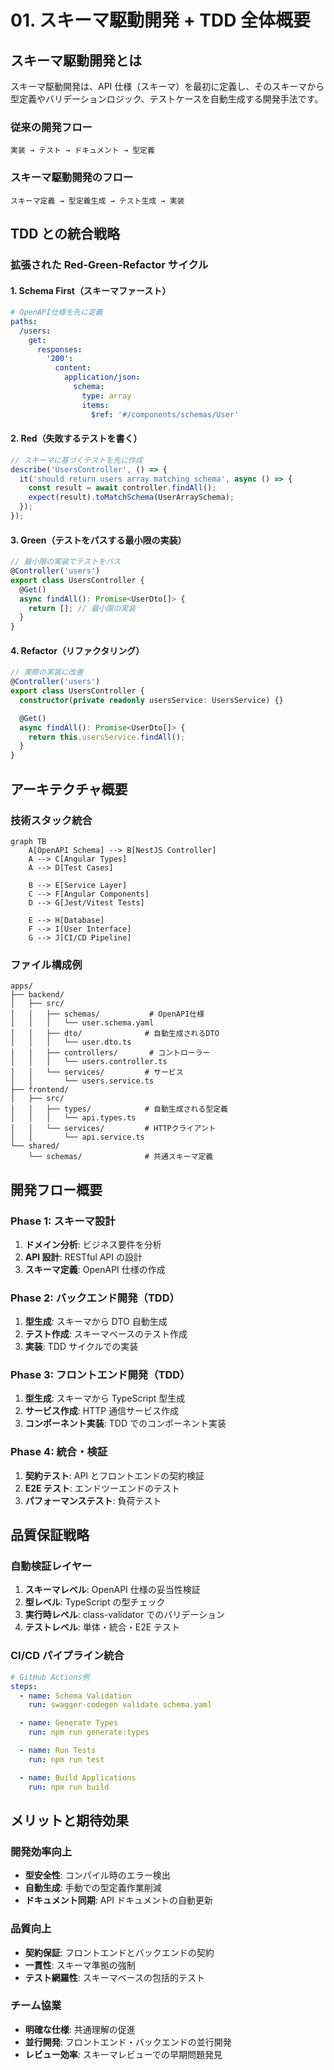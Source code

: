 # 01. スキーマ駆動開発 + TDD 全体概要

## スキーマ駆動開発とは

スキーマ駆動開発は、API 仕様（スキーマ）を最初に定義し、そのスキーマから型定義やバリデーションロジック、テストケースを自動生成する開発手法です。

### 従来の開発フロー

```
実装 → テスト → ドキュメント → 型定義
```

### スキーマ駆動開発のフロー

```
スキーマ定義 → 型定義生成 → テスト生成 → 実装
```

## TDD との統合戦略

### 拡張された Red-Green-Refactor サイクル

#### 1. Schema First（スキーマファースト）

```yaml
# OpenAPI仕様を先に定義
paths:
  /users:
    get:
      responses:
        '200':
          content:
            application/json:
              schema:
                type: array
                items:
                  $ref: '#/components/schemas/User'
```

#### 2. Red（失敗するテストを書く）

```typescript
// スキーマに基づくテストを先に作成
describe('UsersController', () => {
  it('should return users array matching schema', async () => {
    const result = await controller.findAll();
    expect(result).toMatchSchema(UserArraySchema);
  });
});
```

#### 3. Green（テストをパスする最小限の実装）

```typescript
// 最小限の実装でテストをパス
@Controller('users')
export class UsersController {
  @Get()
  async findAll(): Promise<UserDto[]> {
    return []; // 最小限の実装
  }
}
```

#### 4. Refactor（リファクタリング）

```typescript
// 実際の実装に改善
@Controller('users')
export class UsersController {
  constructor(private readonly usersService: UsersService) {}

  @Get()
  async findAll(): Promise<UserDto[]> {
    return this.usersService.findAll();
  }
}
```

## アーキテクチャ概要

### 技術スタック統合

```mermaid
graph TB
    A[OpenAPI Schema] --> B[NestJS Controller]
    A --> C[Angular Types]
    A --> D[Test Cases]

    B --> E[Service Layer]
    C --> F[Angular Components]
    D --> G[Jest/Vitest Tests]

    E --> H[Database]
    F --> I[User Interface]
    G --> J[CI/CD Pipeline]
```

### ファイル構成例

```
apps/
├── backend/
│   ├── src/
│   │   ├── schemas/           # OpenAPI仕様
│   │   │   └── user.schema.yaml
│   │   ├── dto/              # 自動生成されるDTO
│   │   │   └── user.dto.ts
│   │   ├── controllers/       # コントローラー
│   │   │   └── users.controller.ts
│   │   └── services/         # サービス
│   │       └── users.service.ts
├── frontend/
│   ├── src/
│   │   ├── types/            # 自動生成される型定義
│   │   │   └── api.types.ts
│   │   └── services/         # HTTPクライアント
│   │       └── api.service.ts
└── shared/
    └── schemas/              # 共通スキーマ定義
```

## 開発フロー概要

### Phase 1: スキーマ設計

1. **ドメイン分析**: ビジネス要件を分析
2. **API 設計**: RESTful API の設計
3. **スキーマ定義**: OpenAPI 仕様の作成

### Phase 2: バックエンド開発（TDD）

1. **型生成**: スキーマから DTO 自動生成
2. **テスト作成**: スキーマベースのテスト作成
3. **実装**: TDD サイクルでの実装

### Phase 3: フロントエンド開発（TDD）

1. **型生成**: スキーマから TypeScript 型生成
2. **サービス作成**: HTTP 通信サービス作成
3. **コンポーネント実装**: TDD でのコンポーネント実装

### Phase 4: 統合・検証

1. **契約テスト**: API とフロントエンドの契約検証
2. **E2E テスト**: エンドツーエンドのテスト
3. **パフォーマンステスト**: 負荷テスト

## 品質保証戦略

### 自動検証レイヤー

1. **スキーマレベル**: OpenAPI 仕様の妥当性検証
2. **型レベル**: TypeScript の型チェック
3. **実行時レベル**: class-validator でのバリデーション
4. **テストレベル**: 単体・統合・E2E テスト

### CI/CD パイプライン統合

```yaml
# GitHub Actions例
steps:
  - name: Schema Validation
    run: swagger-codegen validate schema.yaml

  - name: Generate Types
    run: npm run generate:types

  - name: Run Tests
    run: npm run test

  - name: Build Applications
    run: npm run build
```

## メリットと期待効果

### 開発効率向上

- **型安全性**: コンパイル時のエラー検出
- **自動生成**: 手動での型定義作業削減
- **ドキュメント同期**: API ドキュメントの自動更新

### 品質向上

- **契約保証**: フロントエンドとバックエンドの契約
- **一貫性**: スキーマ準拠の強制
- **テスト網羅性**: スキーマベースの包括的テスト

### チーム協業

- **明確な仕様**: 共通理解の促進
- **並行開発**: フロントエンド・バックエンドの並行開発
- **レビュー効率**: スキーマレビューでの早期問題発見
